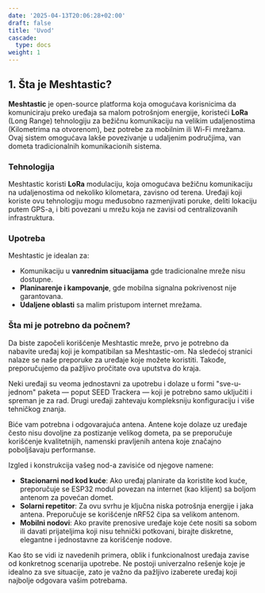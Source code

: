 ```yaml
---
date: '2025-04-13T20:06:28+02:00'
draft: false
title: 'Uvod'
cascade:
  type: docs
weight: 1
---
```


## 1. Šta je Meshtastic?

**Meshtastic** je open-source platforma koja omogućava korisnicima da komuniciraju preko uređaja sa malom potrošnjom energije, koristeći **LoRa** (Long Range) tehnologiju za bežičnu komunikaciju na velikim udaljenostima (Kilometrima na otvorenom), bez potrebe za mobilnim ili Wi-Fi mrežama. Ovaj sistem omogućava lakše povezivanje u udaljenim područjima, van dometa tradicionalnih komunikacionih sistema.

### Tehnologija
Meshtastic koristi **LoRa** modulaciju, koja omogućava bežičnu komunikaciju na udaljenostima od nekoliko kilometara, zavisno od terena. Uređaji koji koriste ovu tehnologiju mogu međusobno razmenjivati poruke, deliti lokaciju putem GPS-a, i biti povezani u mrežu koja ne zavisi od centralizovanih infrastruktura.

### Upotreba
Meshtastic je idealan za:
- Komunikaciju u **vanrednim situacijama** gde tradicionalne mreže nisu dostupne.
- **Planinarenje i kampovanje**, gde mobilna signalna pokrivenost nije garantovana.
- **Udaljene oblasti** sa malim pristupom internet mrežama.

### Šta mi je potrebno da počnem?

Da biste započeli korišćenje Meshtastic mreže, prvo je potrebno da nabavite uređaj koji je kompatibilan sa Meshtastic-om. Na sledećoj stranici nalaze se naše preporuke za uređaje koje možete koristiti. Takođe, preporučujemo da pažljivo pročitate ova uputstva do kraja.

Neki uređaji su veoma jednostavni za upotrebu i dolaze u formi "sve-u-jednom" paketa — poput SEED Trackera — koji je potrebno samo uključiti i spreman je za rad. Drugi uređaji zahtevaju kompleksniju konfiguraciju i više tehničkog znanja.

Biće vam potrebna i odgovarajuća antena. Antene koje dolaze uz uređaje često nisu dovoljne za postizanje velikog dometa, pa se preporučuje korišćenje kvalitetnijih, namenski pravljenih antena koje značajno poboljšavaju performanse.

Izgled i konstrukcija vašeg nod-a zavisiće od njegove namene:

- **Stacionarni nod kod kuće**: Ako uređaj planirate da koristite kod kuće, preporučuje se ESP32 modul povezan na internet (kao klijent) sa boljom antenom za povećan domet.
- **Solarni repetitor**: Za ovu svrhu je ključna niska potrošnja energije i jaka antena. Preporučuje se korišćenje nRF52 čipa sa velikom antenom.
- **Mobilni nodovi**: Ako pravite prenosive uređaje koje ćete nositi sa sobom ili davati prijateljima koji nisu tehnički potkovani, birajte diskretne, elegantne i jednostavne za korišćenje nodove.

Kao što se vidi iz navedenih primera, oblik i funkcionalnost uređaja zavise od konkretnog scenarija upotrebe. Ne postoji univerzalno rešenje koje je idealno za sve situacije, zato je važno da pažljivo izaberete uređaj koji najbolje odgovara vašim potrebama.

